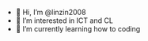 - 👋 Hi, I’m @linzin2008
- 👀 I’m interested in ICT and CL
- 🌱 I’m currently learning how to coding

<!---
linzin2008/linzin2008 is a ✨ special ✨ repository because its `README.md` (this file) appears on your GitHub profile.
You can click the Preview link to take a look at your changes.
--->
